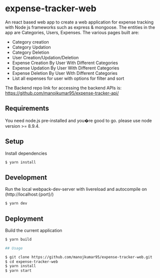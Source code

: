 # expense-tracker-web
An react based web app to create a web application for expense tracking with Node js frameworks such as express & mongoose. The entities in the app are Categories, Users, Expenses. The various pages built are:

- Category creation
- Category Updation
- Category Deletion
- User Creation/Updation/Deletion
- Expense Creation By User With Different Categories
- Expense Updation By User With Different Categories
- Expense Deletion By User With Different Categories
- List all expenses for user with options for filter and sort

The Backend repo link for accessing the backend APIs is: https://github.com/manojkumar95/expense-tracker-api/

## Requirements
You need node.js pre-installed and you�re good to go.
please use node version >= 8.9.4.

## Setup
Install dependencies
```sh
$ yarn install
```
## Development
Run the local webpack-dev-server with livereload and autocompile on (http://localhost:{port}/)
```sh
$ yarn dev
```
## Deployment
Build the current application
```sh
$ yarn build

## Usage

$ git clone https://github.com/manojkumar95/expense-tracker-web.git
$ cd expense-tracker-web
$ yarn install
$ yarn start
```
